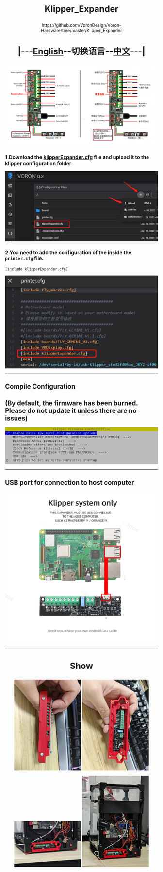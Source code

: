 # <p align="center">Klipper_Expander</p>    
<p align="center">https://github.com/VoronDesign/Voron-Hardware/tree/master/Klipper_Expander</p>    

# <p align="center">|---[English](/README.md "English Notes")--切换语言--[中文](/CNREADME.md "中文说明")---|</p>    
<p align="center" >
    <img  src="/images/wiring.png">
</p>    

### 1.Download the [klipperExpander.cfg](/klipperExpander.cfg) file and upload it to the klipper configuration folder    
![](/images/1.png)    
### 2.You need to add the configuration of the inside the `printer.cfg` file.    
```Bash
[include klipperExpander.cfg]
```    
![](/images/2.png)     

------------------------------------------------------------    

## Compile Configuration
## (By default, the firmware has been burned. Please do not update it unless there are no issues)    
<img  src="/images/Menuconfig_Options.png">    

------------------------------------------------------------ 

## USB port for connection to host computer    
<img src="/images/4.jpg" width="550" height="500">    

------------------------------------------------------------    
# <p align="center">Show</p>    
<p align="center" >
    <img  src="/images/Show1.jpg" width="220" height="300">
    <img  src="/images/Show2.jpg" width="220" height="300">
</p>
<p align="center" >
    <img  src="/images/Show3.jpg" width="220" height="150">
    <img  src="/images/Show4.jpg" width="220" height="300">
</p>    

